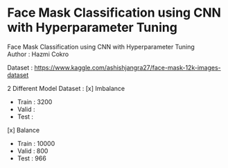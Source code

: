 # Face Mask Classification using CNN with Hyperparameter Tuning

Face Mask Classification using CNN with Hyperparameter Tuning \
Author : Hazmi Cokro

Dataset : https://www.kaggle.com/ashishjangra27/face-mask-12k-images-dataset

2 Different Model Dataset :
[x] Imbalance
- Train : 3200
- Valid :
- Test :

[x] Balance 
- Train : 10000
- Valid : 800
- Test : 966
